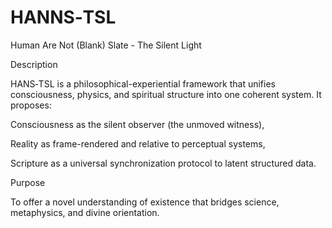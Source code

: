 # HANNS‑TSL

Human Are Not (Blank) Slate - The Silent Light

Description

HANS‑TSL is a philosophical-experiential framework that unifies consciousness, physics, and spiritual structure into one coherent system. It proposes:

Consciousness as the silent observer (the unmoved witness),

Reality as frame-rendered and relative to perceptual systems,

Scripture as a universal synchronization protocol to latent structured data.


Purpose

To offer a novel understanding of existence that bridges science, metaphysics, and divine orientation.


